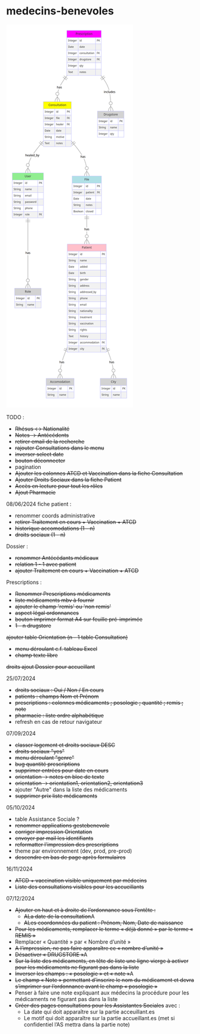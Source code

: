 # medecins-benevoles

![Schéma bdd](./app/static/medecins-benevoles.png)

TODO : 
- ~~Rhésus <-> Nationalité~~
- ~~Notes -> Antécédents~~
- ~~retirer email de la recherche~~
- ~~rajouter Consultations dans le menu~~
- ~~inverser select date~~
- ~~bouton déconnecter~~
- pagination
- ~~Ajouter les colonnes ATCD et Vaccination dans la fiche Consultation~~
- ~~Ajouter Droits Sociaux dans la fiche Patient~~
- ~~Accès en lecture pour tout les rôles~~
- ~~Ajout Pharmacie~~

08/06/2024
fiche patient :
 - renommer coords administrative
 - ~~retirer Traitement en cours + Vaccination + ATCD~~
 - ~~historique accomodations (1 - n)~~
 - ~~droits sociaux (1 - n)~~

 Dossier :
 - ~~renommer Antécédants médicaux~~
 - ~~relation 1 - 1 avec patient~~
 - ~~ajouter Traitement en cours + Vaccination + ATCD~~

 Prescriptions :
 - ~~Renommer Prescriptions médicaments~~
 - ~~liste médicaments mbv à fournir~~
 - ~~ajouter le champ 'remis' ou 'non remis'~~
 - ~~aspect légal ordonnances~~
 - ~~bouton imprimer format A4 sur feuille pré-imprimée~~
 - ~~1 - n drugstore~~

~~ajouter table Orientation (n - 1 table Consultation)~~
 - ~~menu déroulant c.f. tableau Excel~~
 - ~~champ texte libre~~

~~droits ajout Dossier pour accueillant~~

25/07/2024
- ~~droits sociaux : Oui / Non / En cours~~
- ~~patients : champs Nom et Prénom~~
- ~~prescriptions : colonnes médicaments  ; posologie ; quantité ; remis ; note~~
- ~~pharmacie : liste ordre alphabétique~~
- refresh en cas de retour navigateur

07/09/2024
- ~~classer logement et droits sociaux DESC~~
- ~~droits sociaux "yes"~~
- ~~menu déroulant "genre"~~
- ~~bug quantité prescriptions~~
- ~~supprimer entrées pour date en cours~~
- ~~orientation -> notes en bloc de texte~~
- ~~orientation -> orientation1, orientation2, orientation3~~
- ajouter "Autre" dans la liste des médicaments
- ~~supprimer prix liste médicaments~~

05/10/2024
- table Assistance Sociale ?
- ~~renommer applications gestebenevole~~
- ~~corriger impression Orientation~~
- ~~envoyer par mail les identifiants~~
- ~~reformatter l'impression des prescriptions~~
- theme par environnement (dev, prod, pre-prod)
- ~~descendre en bas de page après formulaires~~

16/11/2024
- ~~ATCD + vaccination visible uniquement par médecins~~
- ~~Liste des consultations visibles pour les accueillants~~

07/12/2024
- ~~Ajouter en haut et à droite de l’ordonnance sous l’entête :~~
  - ~~ALa date de la consultation~~A
  - ~~ALes coordonnées du patient : Prénom, Nom, Date de naissance~~
- ~~Pour les médicaments, remplacer le terme « déjà donné » par le terme « REMIS »~~
- Remplacer « Quantité » par « Nombre d’unité »
- ~~A l’impression, ne pas faire apparaître ce « nombre d’unité »~~
- ~~Désactiver « DRUGSTORE »~~A
- ~~Sur la liste des médicaments, en tête de liste une ligne vierge à activer pour les médicaments ne figurant pas dans la liste~~
- ~~Inverser les champs : « posologie » et « note »~~A
- ~~Le champ « Note » permettant d’inscrire le nom du médicament et devra s’imprimer sur l’ordonnance avant le champ « posologie »~~
- Penser à faire une note expliquant aux médecins la procédure pour les médicaments ne figurant pas dans la liste
- ~~Créer des pages consultations pour les Assistantes Sociales~~ avec :
  - La date qui doit apparaître sur la partie acceuillant.es
  - Le motif qui doit apparaître sur la partie accueillant.es (met si confidentiel l’AS mettra dans la partie note)